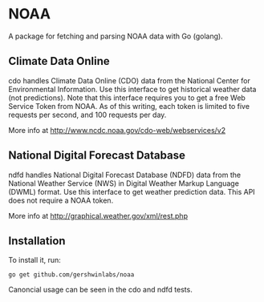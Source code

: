 # NOAA

A package for fetching and parsing NOAA data with Go (golang).

## Climate Data Online

cdo handles Climate Data Online (CDO) data from the National Center
for Environmental Information.  Use this interface to get historical
weather data (not predictions).  Note that this interface requires
you to get a free Web Service Token from NOAA.  As of this writing,
each token is limited to five requests per second, and 100 requests
per day.

More info at http://www.ncdc.noaa.gov/cdo-web/webservices/v2

## National Digital Forecast Database

ndfd handles National Digital Forecast Database (NDFD) data from the
National Weather Service (NWS) in Digital Weather Markup Language (DWML)
format.  Use this interface to get weather prediction data.  This API
does not require a NOAA token.

More info at http://graphical.weather.gov/xml/rest.php

## Installation

To install it, run:

    go get github.com/gershwinlabs/noaa

Canoncial usage can be seen in the cdo and ndfd tests.
